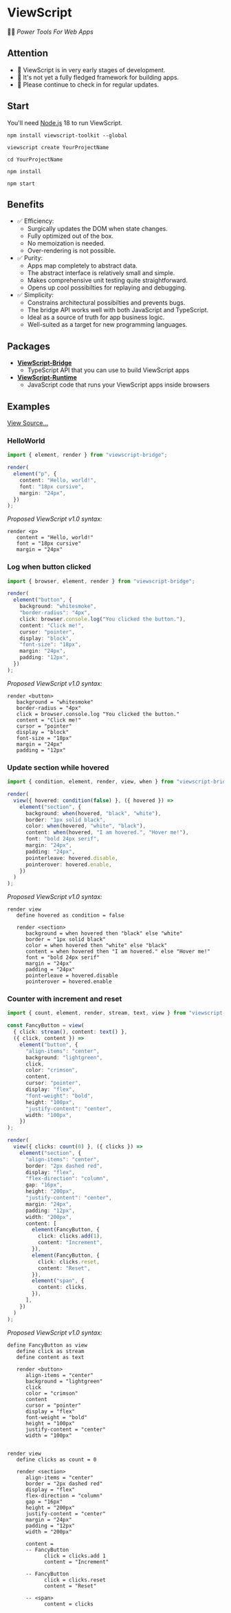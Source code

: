 # ViewScript

🧑‍🏭 _Power Tools For Web Apps_

## Attention

- 👋 ViewScript is in very early stages of development.
- 💁 It's not yet a fully fledged framework for building apps.
- 🙏 Please continue to check in for regular updates.

## Start

You'll need [Node.js](https://nodejs.org/) 18 to run ViewScript.

```
npm install viewscript-toolkit --global

viewscript create YourProjectName

cd YourProjectName

npm install

npm start
```

## Benefits

- ✅ Efficiency:
  - Surgically updates the DOM when state changes.
  - Fully optimized out of the box.
  - No memoization is needed.
  - Over-rendering is not possible.
- ✅ Purity:
  - Apps map completely to abstract data.
  - The abstract interface is relatively small and simple.
  - Makes comprehensive unit testing quite straightforward.
  - Opens up cool possibilties for replaying and debugging.
- ✅ Simplicity:
  - Constrains architectural possibilties and prevents bugs.
  - The bridge API works well with both JavaScript and TypeScript.
  - Ideal as a source of truth for app business logic.
  - Well-suited as a target for new programming languages.

## Packages

- [**ViewScript-Bridge**](https://github.com/alexyuly/ViewScript-Bridge)
  - TypeScript API that you can use to build ViewScript apps
- [**ViewScript-Runtime**](https://github.com/alexyuly/ViewScript-Runtime)
  - JavaScript code that runs your ViewScript apps inside browsers

## Examples

[View Source...](https://github.com/alexyuly/ViewScript-Toolkit/tree/main/examples/bridge/src)

### HelloWorld

```ts
import { element, render } from "viewscript-bridge";

render(
  element("p", {
    content: "Hello, world!",
    font: "18px cursive",
    margin: "24px",
  })
);
```

_Proposed ViewScript v1.0 syntax:_

```
render <p>
   content = "Hello, world!"
   font = "18px cursive"
   margin = "24px"
```

### Log when button clicked

```ts
import { browser, element, render } from "viewscript-bridge";

render(
  element("button", {
    background: "whitesmoke",
    "border-radius": "4px",
    click: browser.console.log("You clicked the button."),
    content: "Click me!",
    cursor: "pointer",
    display: "block",
    "font-size": "18px",
    margin: "24px",
    padding: "12px",
  })
);
```

_Proposed ViewScript v1.0 syntax:_

```
render <button>
   background = "whitesmoke"
   border-radius = "4px"
   click = browser.console.log "You clicked the button."
   content = "Click me!"
   cursor = "pointer"
   display = "block"
   font-size = "18px"
   margin = "24px"
   padding = "12px"
```

### Update section while hovered

```ts
import { condition, element, render, view, when } from "viewscript-bridge";

render(
  view({ hovered: condition(false) }, ({ hovered }) =>
    element("section", {
      background: when(hovered, "black", "white"),
      border: "1px solid black",
      color: when(hovered, "white", "black"),
      content: when(hovered, "I am hovered.", "Hover me!"),
      font: "bold 24px serif",
      margin: "24px",
      padding: "24px",
      pointerleave: hovered.disable,
      pointerover: hovered.enable,
    })
  )
);
```

_Proposed ViewScript v1.0 syntax:_

```
render view
   define hovered as condition = false

   render <section>
      background = when hovered then "black" else "white"
      border = "1px solid black"
      color = when hovered then "white" else "black"
      content = when hovered then "I am hovered." else "Hover me!"
      font = "bold 24px serif"
      margin = "24px"
      padding = "24px"
      pointerleave = hovered.disable
      pointerover = hovered.enable
```

### Counter with increment and reset

```ts
import { count, element, render, stream, text, view } from "viewscript-bridge";

const FancyButton = view(
  { click: stream(), content: text() },
  ({ click, content }) =>
    element("button", {
      "align-items": "center",
      background: "lightgreen",
      click,
      color: "crimson",
      content,
      cursor: "pointer",
      display: "flex",
      "font-weight": "bold",
      height: "100px",
      "justify-content": "center",
      width: "100px",
    })
);

render(
  view({ clicks: count(0) }, ({ clicks }) =>
    element("section", {
      "align-items": "center",
      border: "2px dashed red",
      display: "flex",
      "flex-direction": "column",
      gap: "16px",
      height: "200px",
      "justify-content": "center",
      margin: "24px",
      padding: "12px",
      width: "200px",
      content: [
        element(FancyButton, {
          click: clicks.add(1),
          content: "Increment",
        }),
        element(FancyButton, {
          click: clicks.reset,
          content: "Reset",
        }),
        element("span", {
          content: clicks,
        }),
      ],
    })
  )
);
```

_Proposed ViewScript v1.0 syntax:_

```
define FancyButton as view
   define click as stream
   define content as text

   render <button>
      align-items = "center"
      background = "lightgreen"
      click
      color = "crimson"
      content
      cursor = "pointer"
      display = "flex"
      font-weight = "bold"
      height = "100px"
      justify-content = "center"
      width = "100px"


render view
   define clicks as count = 0

   render <section>
      align-items = "center"
      border = "2px dashed red"
      display = "flex"
      flex-direction = "column"
      gap = "16px"
      height = "200px"
      justify-content = "center"
      margin = "24px"
      padding = "12px"
      width = "200px"

      content =
      -- FancyButton
            click = clicks.add 1
            content = "Increment"

      -- FancyButton
            click = clicks.reset
            content = "Reset"

      -- <span>
            content = clicks
```
